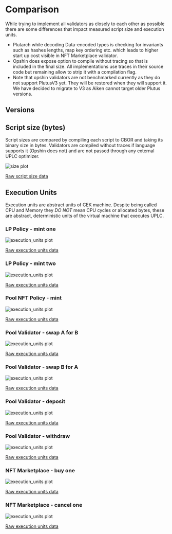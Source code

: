 # Comparison

While trying to implement all validators as closely to each other as possible there are some differences that impact measured script size and execution units.
- Plutarch while decoding Data-encoded types is checking for invariants such as hashes lengths, map key ordering etc. which leads to higher start up cost visible in NFT Marketplace validator.
- Opshin does expose option to compile without tracing so that is included in the final size. All implementations use traces in their source code but remaining allow to strip it with a compilation flag.
- Note that opshin validators are not benchmarked currently as they do not support PlutusV3 yet. They will be restored when they will support it. We have decided to migrate to V3 as Aiken cannot target older Plutus versions.

## Versions

<!-- versions.md -->

## Script size (bytes)

Script sizes are compared by compiling each script to CBOR and taking its binary size in bytes. Validators are compiled without traces if language supports it (Opshin does not) and are not passed through any external UPLC optimizer.

![size plot](./script_size.png)


<!-- script_size.md -->


[Raw script size data](./script_size.csv)

## Execution Units

Execution units are abstract units of CEK machine. Despite being called CPU and Memory they *DO NOT* mean CPU cycles or allocated bytes, these are abstract, deterministic units of the virtual machine that executes UPLC.

### LP Policy - mint one

![execution_units plot](./budget_lp_mint_one_nft.png)


<!-- budget_lp_mint_one_nft.md -->


[Raw execution units data](./budget_lp_mint_one_nft.csv)

### LP Policy - mint two

![execution_units plot](./budget_lp_mint_two_nfts.png)


<!-- budget_lp_mint_two_nfts.md -->


[Raw execution units data](./budget_lp_mint_two_nfts.csv)

### Pool NFT Policy - mint

![execution_units plot](./budget_nft_mint.png)


<!-- budget_nft_mint.md -->


[Raw execution units data](./budget_nft_mint.csv)

### Pool Validator - swap A for B

![execution_units plot](./budget_swap_a_for_b.png)


<!-- budget_swap_a_for_b.md -->


[Raw execution units data](./budget_swap_a_for_b.csv)

### Pool Validator - swap B for A

![execution_units plot](./budget_swap_b_for_a.png)


<!-- budget_swap_b_for_a.md -->


[Raw execution units data](./budget_swap_b_for_a.csv)

### Pool Validator - deposit

![execution_units plot](./budget_deposit.png)


<!-- budget_deposit.md -->


[Raw execution units data](./budget_deposit.csv)

### Pool Validator - withdraw

![execution_units plot](./budget_withdraw.png)


<!-- budget_withdraw.md -->


[Raw execution units data](./budget_withdraw.csv)

### NFT Marketplace - buy one

![execution_units plot](./budget_buy_one.png)


<!-- budget_buy_one.md -->


[Raw execution units data](./budget_buy_one.csv)

### NFT Marketplace - cancel one

![execution_units plot](./budget_cancel_one.png)


<!-- budget_cancel_one.md -->


[Raw execution units data](./budget_cancel_one.csv)
